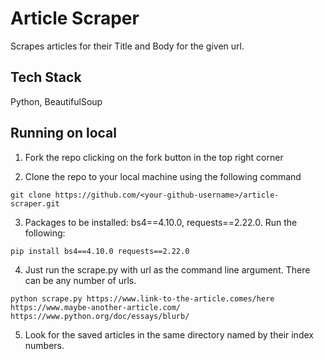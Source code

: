 # Article Scraper

Scrapes articles for their Title and Body for the given url.

## Tech Stack

Python, BeautifulSoup

## Running on local

1. Fork the repo clicking on the fork button in the top right corner

2. Clone the repo to your local machine using the following command

```
git clone https://github.com/<your-github-username>/article-scraper.git
```

3. Packages to be installed: bs4==4.10.0, requests==2.22.0. Run the following:

```
pip install bs4==4.10.0 requests==2.22.0
```

4. Just run the scrape.py with url as the command line argument. There can be any number of urls.

```
python scrape.py https://www.link-to-the-article.comes/here https://www.maybe-another-article.com/ https://www.python.org/doc/essays/blurb/
```

5. Look for the saved articles in the same directory named by their index numbers.
